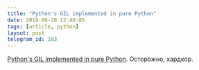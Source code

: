 ```yaml
---
title: "Python's GIL implemented in pure Python"
date: 2018-06-28 12:40:05
tags: [article, python]
layout: post
telegram_id: 183
---
```


[Python's GIL implemented in pure Python](https://rushter.com/blog/python-gil-thread-scheduling/). Осторожно, хардкор.
